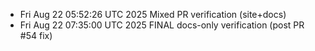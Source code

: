 - Fri Aug 22 05:52:26 UTC 2025 Mixed PR verification (site+docs)
- Fri Aug 22 07:35:00 UTC 2025 FINAL docs-only verification (post PR #54 fix)
